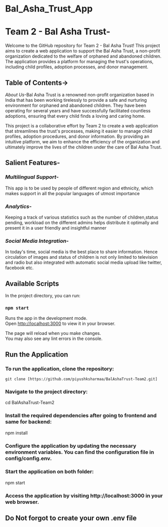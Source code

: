 # Bal_Asha_Trust_App


# Team 2 - Bal Asha Trust-
Welcome to the GitHub repository for Team 2 - Bal Asha Trust! This project aims to create a web application to support the Bal Asha Trust, a non-profit organization dedicated to the welfare of orphaned and abandoned children. The application provides a platform for managing the trust's operations, including child profiles, adoption processes, and donor management.
## Table of Contents->
*About Us*-Bal Asha Trust is a renowned non-profit organization based in India that has been working tirelessly to provide a safe and nurturing environment for orphaned and abandoned children. They have been operating for several years and have successfully facilitated countless adoptions, ensuring that every child finds a loving and caring home.

This project is a collaborative effort by Team 2 to create a web application that streamlines the trust's processes, making it easier to manage child profiles, adoption procedures, and donor information. By providing an intuitive platform, we aim to enhance the efficiency of the organization and ultimately improve the lives of the children under the care of Bal Asha Trust.
## Salient Features-
### *Multilingual Support*-
This app is to be used by people of different region
and ethnicity, which makes support in all the
popular languages of utmost importance
### *Analytics*-
Keeping a track of various statistics such as the
number of children,status pending, workload on
the different admins helps distribute it optimally
and present it in a user friendly and insightful
manner
### *Social Media Integration*-
In today's time, social media is the best place to
share information. Hence circulation of images and
status of children is not only limited to television
and radio but also integrated with automatic social
media upload like twitter, facebook etc.

## Available Scripts

In the project directory, you can run:

### `npm start`

Runs the app in the development mode.\
Open [http://localhost:3000](http://localhost:3000) to view it in your browser.

The page will reload when you make changes.\
You may also see any lint errors in the console.

## Run the Application
### To run the application, clone the repository:

    git clone [https://github.com/piyushksharmaa/BalAshaTrust-Team2.git]

### Navigate to the project directory:

cd BalAshaTrust-Team2
### Install the required dependencies after going to frontend and same for backend:

npm install
### Configure the application by updating the necessary environment variables. You can find the configuration file in config/config.env.

### Start the application on both folder:

npm start
### Access the application by visiting http://localhost:3000 in your web browser.

## Do Not forgot to create your own .env file
